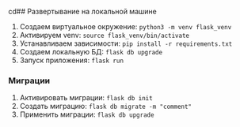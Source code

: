 cd## Развертывание на локальной машине  

1. Создаем виртуальное окружение: `python3 -m venv flask_venv`
2. Активируем venv: `source flask_venv/bin/activate`
3. Устанавливаем зависимости: `pip install -r requirements.txt`
4. Создаем локальную БД: `flask db upgrade`
5. Запуск приложения: `flask run`

### Миграции  

1. Активировать миграции: `flask db init`
2. Создать миграцию: `flask db migrate -m "comment"`
3. Применить миграции: `flask db upgrade`

